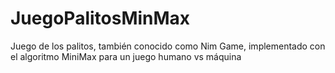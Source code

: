 # JuegoPalitosMinMax
Juego de los palitos, también conocido como Nim Game, implementado con el algoritmo MiniMax para un juego humano vs máquina
